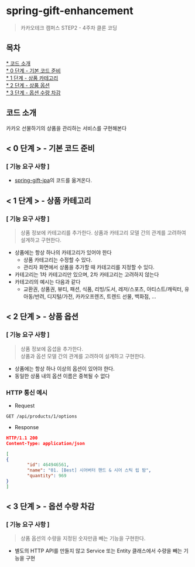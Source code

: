 # spring-gift-enhancement
> 카카오테크 캠퍼스 STEP2 - 4주차 클론 코딩

## 목차
[* 코드 소개](#코드-소개)<br>
[* 0 단계 - 기본 코드 준비](#-0-단계----기본-코드-준비)<br>
[* 1 단계 - 상품 카테고리](#-1-단계----상품-카테고리)<br>
[* 2 단계 - 상품 옵션 ](#-2-단계----상품-옵션)<br>
[* 3 단계 - 옵션 수량 차감 ](#-3-단계----옵션-수량-차감)<br>

## 코드 소개
카카오 선물하기의 상품을 관리하는 서비스를 구현해본다

## < 0 단계 > - 기본 코드 준비
### [ 기능 요구 사항 ]
- [spring-gift-jpa](https://github.com/chris0825/spring-gift-jpa/tree/main)의 코드를 옮겨온다.

## < 1 단계 > - 상품 카테고리
### [ 기능 요구 사항 ]
> 상품 정보에 카테고리를 추가한다. 상품과 카테고리 모델 간의 관계를 고려하여 설계하고 구현한다.
- 상품에는 항상 하나의 카테고리가 있어야 한다
  - 상품 카테고리는 수정할 수 있다.
  - 관리자 화면에서 상품을 추가할 때 카테고리를 지정할 수 있다.
- 카테고리는 1차 카테고리만 있으며, 2차 카테고리는 고려하지 않는다
- 카테고리의 예시는 다음과 같다
  - 교환권, 상품권, 뷰티, 패션, 식품, 리빙/도서, 레저/스포츠, 아티스트/캐릭터, 유아동/반려, 디지털/가전, 카카오프렌즈, 트렌드 선물, 백화점, ...

## < 2 단계 > - 상품 옵션
### [ 기능 요구 사항 ]
> 상품 정보에 옵셥을 추가한다.<br>
> 상품과 옵션 모델 간의 관계를 고려하여 설계하고 구현한다.
- 상품에는 항상 하나 이상의 옵션이 있어야 한다.
- 동일한 상품 내의 옵션 이름은 중복될 수 없다

### HTTP 통신 예시
- Request
```http request
GET /api/products/1/options
```
- Response
```json lines
HTTP/1.1 200
Content-Type: application/json

[
{
        "id": 464946561,
        "name": "01. [Best] 시어버터 핸드 & 시어 스틱 립 밤",
        "quantity": 969
}
]
```

## < 3 단계 > - 옵션 수량 차감
### [ 기능 요구 사항 ]
> 상품 옵션의 수량을 지정된 숫자만큼 빼는 기능을 구현한다.
- 별도의 HTTP API를 만들지 않고 Service 또는 Entity 클래스에서 수량을 빼는 기능을 구현